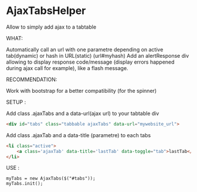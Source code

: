 AjaxTabsHelper
==============

Allow to simply add ajax to a tabtable 

WHAT:

Automatically call an url with one parametre depending on active tab(dynamic) or hash in URL(static) (url#myhash)
Add an alertResponse div allowing to display response code/message (display errors happened during ajax call for example), like a flash message.

RECOMMENDATION:

Work with bootstrap for a better compatibility (for the spinner)

SETUP :

Add class .ajaxTabs and a data-url(ajax url) to your tabtable div
    
```html
<div id="tabs" class="tabbable ajaxTabs" data-url="mywebsite_url">
```
Add class .ajaxTab and a data-title (parametre) to each tabs
```HTML
<li class="active">
    <a class='ajaxTab' data-title='lastTab' data-toggle="tab">lastTab</a>
</li>
```

USE :
```javascripts
myTabs = new AjaxTabs($("#tabs"));
myTabs.init();
```
